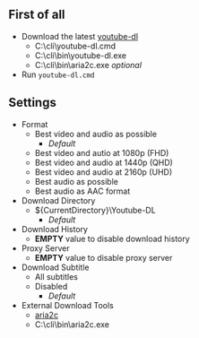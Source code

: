 ## First of all
- Download the latest [youtube-dl](https://yt-dl.org/latest/youtube-dl.exe)
    - C:\cli\youtube-dl.cmd
    - C:\cli\bin\youtube-dl.exe
    - C:\cli\bin\aria2c.exe *optional*
- Run `youtube-dl.cmd`

## Settings
- Format
    - Best video and audio as possible
        - *Default*
    - Best video and autio at 1080p (FHD)
    - Best video and audio at 1440p (QHD)
    - Best video and audio at 2160p (UHD)
    - Best audio as possible
    - Best audio as AAC format
- Download Directory
    - ${CurrentDirectory}\Youtube-DL
        - *Default*
- Download History
    - **EMPTY** value to disable download history
- Proxy Server
    - **EMPTY** value to disable proxy server
- Download Subtitle
    - All subtitles
    - Disabled
        - *Default*
- External Download Tools
    - [aria2c](https://github.com/aria2/aria2/releases/latest)
    - C:\cli\bin\aria2c.exe
